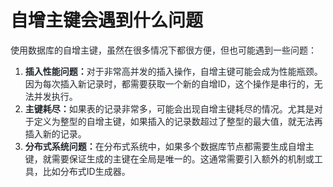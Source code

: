 # 自增主键会遇到什么问题

<font style="color:rgb(36, 41, 47);">使用数据库的自增主键，虽然在很多情况下都很方便，但也可能遇到一些问题：</font>

1. **<font style="color:rgb(36, 41, 47);">插入性能问题：</font>**<font style="color:rgb(36, 41, 47);">对于非常高并发的插入操作，自增主键可能会成为性能瓶颈。因为每次插入新记录时，都需要获取一个新的自增ID，这个操作是串行的，无法并发执行。</font>
2. **<font style="color:rgb(36, 41, 47);">主键耗尽：</font>**<font style="color:rgb(36, 41, 47);">如果表的记录非常多，可能会出现自增主键耗尽的情况。尤其是对于定义为整型的自增主键，如果插入的记录数超过了整型的最大值，就无法再插入新的记录。</font>
3. **<font style="color:rgb(36, 41, 47);">分布式系统问题：</font>**<font style="color:rgb(36, 41, 47);">在分布式系统中，如果多个数据库节点都需要生成自增主键，就需要保证生成的主键在全局是唯一的。这通常需要引入额外的机制或工具，比如分布式ID生成器。</font>

